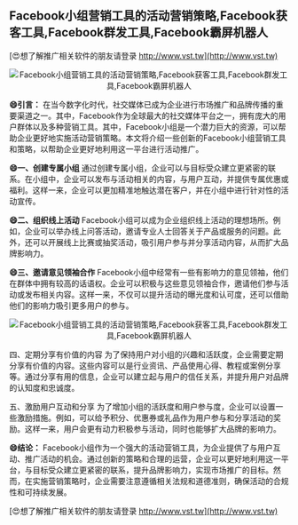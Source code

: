 ## **Facebook小组营销工具的活动营销策略,Facebook获客工具,Facebook群发工具,Facebook霸屏机器人**

[😍想了解推广相关软件的朋友请登录 http://www.vst.tw](http://www.vst.tw)

 <center><img src="https://vst.tw/MP4/tuiguang/png/5.png" alt="Facebook小组营销工具的活动营销策略,Facebook获客工具,Facebook群发工具,Facebook霸屏机器人"></center>

**😄引言：**
在当今数字化时代，社交媒体已成为企业进行市场推广和品牌传播的重要渠道之一。其中，Facebook作为全球最大的社交媒体平台之一，拥有庞大的用户群体以及多种营销工具。其中，Facebook小组是一个潜力巨大的资源，可以帮助企业更好地实施活动营销策略。本文将介绍一些创新的Facebook小组营销工具和策略，以帮助企业更好地利用这一平台进行活动推广。

**😄一、创建专属小组**
通过创建专属小组，企业可以与目标受众建立更紧密的联系。在小组中，企业可以发布与活动相关的内容，与用户互动，并提供专属优惠或福利。这样一来，企业可以更加精准地触达潜在客户，并在小组中进行针对性的活动宣传。

**😄二、组织线上活动**
Facebook小组可以成为企业组织线上活动的理想场所。例如，企业可以举办线上问答活动，邀请专业人士回答关于产品或服务的问题。此外，还可以开展线上比赛或抽奖活动，吸引用户参与并分享活动内容，从而扩大品牌影响力。

**😄三、邀请意见领袖合作**
Facebook小组中经常有一些有影响力的意见领袖，他们在群体中拥有较高的话语权。企业可以积极与这些意见领袖合作，邀请他们参与活动或发布相关内容。这样一来，不仅可以提升活动的曝光度和认可度，还可以借助他们的影响力吸引更多用户的参与。

 <center><img src="https://vst.tw/MP4/tuiguang/png/3.png" alt="Facebook小组营销工具的活动营销策略,Facebook获客工具,Facebook群发工具,Facebook霸屏机器人"></center>

四、定期分享有价值的内容
为了保持用户对小组的兴趣和活跃度，企业需要定期分享有价值的内容。这些内容可以是行业资讯、产品使用心得、教程或案例分享等。通过分享有用的信息，企业可以建立起与用户的信任关系，并提升用户对品牌的认知度和忠诚度。

五、激励用户互动和分享
为了增加小组的活跃度和用户参与度，企业可以设置一些激励措施。例如，可以给予积分、优惠券或礼品作为用户参与和分享活动的奖励。这样一来，用户会更有动力积极参与活动，同时也能够扩大品牌的影响力。

**😄结论：**
Facebook小组作为一个强大的活动营销工具，为企业提供了与用户互动、推广活动的机会。通过创新的策略和合理的运营，企业可以更好地利用这一平台，与目标受众建立更紧密的联系，提升品牌影响力，实现市场推广的目标。然而，在实施营销策略时，企业需要注意遵循相关法规和道德准则，确保活动的合规性和可持续发展。

[😍想了解推广相关软件的朋友请登录 http://www.vst.tw](http://www.vst.tw)



